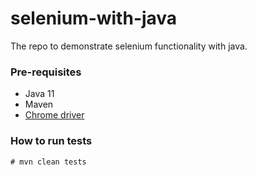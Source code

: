 # selenium-with-java

The repo to demonstrate selenium functionality with java.

### Pre-requisites
- Java 11
- Maven
- [Chrome driver](https://chromedriver.chromium.org/downloads)

### How to run tests

`# mvn clean tests`